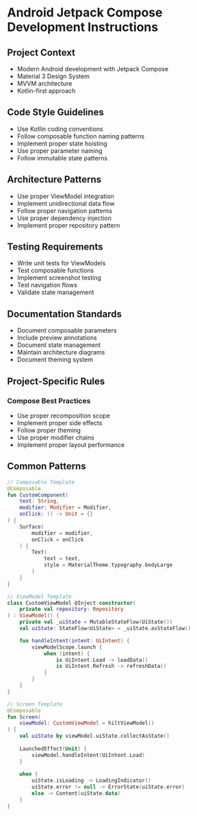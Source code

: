 # Android Jetpack Compose Development Instructions

## Project Context
- Modern Android development with Jetpack Compose
- Material 3 Design System
- MVVM architecture
- Kotlin-first approach

## Code Style Guidelines
- Use Kotlin coding conventions
- Follow composable function naming patterns
- Implement proper state hoisting
- Use proper parameter naming
- Follow immutable state patterns

## Architecture Patterns
- Use proper ViewModel integration
- Implement unidirectional data flow
- Follow proper navigation patterns
- Use proper dependency injection
- Implement proper repository pattern

## Testing Requirements
- Write unit tests for ViewModels
- Test composable functions
- Implement screenshot testing
- Test navigation flows
- Validate state management

## Documentation Standards
- Document composable parameters
- Include preview annotations
- Document state management
- Maintain architecture diagrams
- Document theming system

## Project-Specific Rules
### Compose Best Practices
- Use proper recomposition scope
- Implement proper side effects
- Follow proper theming
- Use proper modifier chains
- Implement proper layout performance

## Common Patterns
```kotlin
// Composable Template
@Composable
fun CustomComponent(
    text: String,
    modifier: Modifier = Modifier,
    onClick: () -> Unit = {}
) {
    Surface(
        modifier = modifier,
        onClick = onClick
    ) {
        Text(
            text = text,
            style = MaterialTheme.typography.bodyLarge
        )
    }
}

// ViewModel Template
class CustomViewModel @Inject constructor(
    private val repository: Repository
) : ViewModel() {
    private val _uiState = MutableStateFlow(UiState())
    val uiState: StateFlow<UiState> = _uiState.asStateFlow()

    fun handleIntent(intent: UiIntent) {
        viewModelScope.launch {
            when (intent) {
                is UiIntent.Load -> loadData()
                is UiIntent.Refresh -> refreshData()
            }
        }
    }
}

// Screen Template
@Composable
fun Screen(
    viewModel: CustomViewModel = hiltViewModel()
) {
    val uiState by viewModel.uiState.collectAsState()
    
    LaunchedEffect(Unit) {
        viewModel.handleIntent(UiIntent.Load)
    }
    
    when {
        uiState.isLoading -> LoadingIndicator()
        uiState.error != null -> ErrorState(uiState.error)
        else -> Content(uiState.data)
    }
}
```